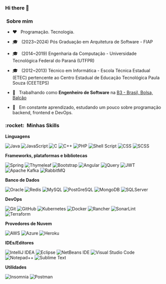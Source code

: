 ### Hi there 👋

<h3> &nbsp;Sobre mim </h3>

-  ♥️ &nbsp; Programação. Tecnologia. 
- 🎓 &nbsp; (2023~2024) Pós Graduação em Arquitetura de Software - FIAP
- 🎓 &nbsp; (2014~2019) Engenharia da Computação - Universidade Tecnológica Federal do Paraná (UTFPR)
- 🎓 &nbsp; (2012~2013) Técnico em Informática - Escola Técnica Estadual (ETEC) pertencente ao Centro Estadual de Educação Tecnológica Paula Souza (CEETEPS)

- 💼 &nbsp; Trabalhando como **Engenheiro de Software** na <a href="https://www.b3.com.br/pt_br/para-voce">B3 - Brasil, Bolsa, Balcão</a>

- 🌱 &nbsp; Em constante aprendizado, estudando um pouco sobre programação backend, frontend e DevOps.

<h3> :rocket: &nbsp;Minhas Skills </h3>

**Linguagens**

  ![Java](https://img.shields.io/badge/java-%23ED8B00.svg?style=flat&logo=openjdk&logoColor=white)
  ![JavaScript](https://img.shields.io/badge/-JavaScript-333333?style=flat&logo=javascript)
  ![C](https://img.shields.io/badge/c-%2300599C.svg?style=flat&logo=c&logoColor=white)
  ![C++](https://img.shields.io/badge/c++-%2300599C.svg?style=flat&logo=c%2B%2B&logoColor=white)
  ![PHP](https://img.shields.io/badge/php-%23777BB4.svg?style=flat&logo=php&logoColor=white)
  ![Shell Script](https://img.shields.io/badge/shell_script-%23121011.svg?style=flat&logo=gnu-bash&logoColor=white)
  ![CSS](https://img.shields.io/badge/-CSS-333333?style=flat&logo=CSS3&logoColor=1572B6)
  ![SCSS](https://img.shields.io/badge/-SCSS-333333?style=flat&logo=SCSS)
 
**Frameworks, plataformas e bibliotecas**
  
  ![Spring](https://img.shields.io/badge/spring-%236DB33F.svg?style=flat&logo=spring&logoColor=white)
  ![Thymeleaf](https://img.shields.io/badge/Thymeleaf-%23005C0F.svg?style=flat&logo=Thymeleaf&logoColor=white)
  ![Bootstrap](https://img.shields.io/badge/bootstrap-%238511FA.svg?style=flat&logo=bootstrap&logoColor=white)
  ![Angular](https://img.shields.io/badge/angular-%23DD0031.svg?style=flat&logo=angular&logoColor=white)
  ![jQuery](https://img.shields.io/badge/jquery-%230769AD.svg?style=flat&logo=jquery&logoColor=white)
  ![JWT](https://img.shields.io/badge/JWT-black?style=flat&logo=JSON%20web%20tokens)
  ![Apache Kafka](https://img.shields.io/badge/Apache%20Kafka-000?style=flat&logo=apachekafka)
  ![RabbitMQ](https://img.shields.io/badge/Rabbitmq-FF6600?style=flat&logo=rabbitmq&logoColor=white)
  
**Banco de Dados**

  ![Oracle](https://img.shields.io/badge/Oracle-F80000?style=flat&logo=oracle&logoColor=white)
  ![Redis](https://img.shields.io/badge/redis-%23DD0031.svg?style=flat&logo=redis&logoColor=white)
  ![MySQL](https://img.shields.io/badge/-MySQL-333333?style=flat&logo=mysql)
  ![PostGreSQL](https://img.shields.io/badge/-PostGreSQL-333333?style=flat&logo=postgresql)
  ![MongoDB](https://img.shields.io/badge/-MongoDB-333333?style=flat&logo=mongodb)
  ![SQLServer](https://img.shields.io/badge/-SQLServer-333333?style=flat&logo=sqlserver)

**DevOps**

  ![Git](https://img.shields.io/badge/-Git-333333?style=flat&logo=git)
  ![GitHub](https://img.shields.io/badge/-GitHub-333333?style=flat&logo=github)
  ![Kubernetes](https://img.shields.io/badge/kubernetes-%23326ce5.svg?style=for-the-badge&logo=kubernetes&logoColor=white)
  ![Docker](https://img.shields.io/badge/-Docker-333333?style=flat&logo=docker)
  ![Rancher](https://img.shields.io/badge/rancher-%230075A8.svg?style=for-the-badge&logo=rancher&logoColor=white)
  ![SonarLint](https://img.shields.io/badge/SonarLint-CB2029?style=for-the-badge&logo=SONARLINT&logoColor=white)
  ![Terraform](https://img.shields.io/badge/terraform-%235835CC.svg?style=for-the-badge&logo=terraform&logoColor=white)
  
**Provedores de Nuvem**

  ![AWS](https://img.shields.io/badge/AWS-%23FF9900.svg?style=flat&logo=amazon-aws&logoColor=white)
  ![Azure](https://img.shields.io/badge/azure-%230072C6.svg?style=flat&logo=microsoftazure&logoColor=white)
  ![Heroku](https://img.shields.io/badge/heroku-%23430098.svg?style=flat&logo=heroku&logoColor=white)
  
**IDEs/Editores**

  ![IntelliJ IDEA](https://img.shields.io/badge/IntelliJIDEA-000000.svg?style=flat&logo=intellij-idea&logoColor=white)
  ![Eclipse](https://img.shields.io/badge/Eclipse-FE7A16.svg?style=flat&logo=Eclipse&logoColor=white)
  ![NetBeans IDE](https://img.shields.io/badge/NetBeansIDE-1B6AC6.svg?style=flat&logo=apache-netbeans-ide&logoColor=white)
  ![Visual Studio Code](https://img.shields.io/badge/-Visual%20Studio%20Code-333333?style=flat&logo=visual-studio-code)
  ![Notepad++](https://img.shields.io/badge/Notepad++-90E59A.svg?style=for-the-badge&logo=notepad%2b%2b&logoColor=black)
  ![Sublime Text](https://img.shields.io/badge/sublime_text-%23575757.svg?style=for-the-badge&logo=sublime-text&logoColor=important)
  
**Utilidades**

  ![Insomnia](https://img.shields.io/badge/-Insomnia-333333?style=flat&logo=insomnia)
  ![Postman](https://img.shields.io/badge/-Postman-333333?style=flat&logo=postman)




<!--
**guigon95/guigon95** is a ✨ _special_ ✨ repository because its `README.md` (this file) appears on your GitHub profile.

Here are some ideas to get you started:
- 🔭 I’m currently working on ...
- 🌱 I’m currently learning ...
- 👯 I’m looking to collaborate on ...
- 🤔 I’m looking for help with ...
- 💬 Ask me about ...
- 📫 How to reach me: ...
- 😄 Pronouns: ...
- ⚡ Fun fact: ...
-->
